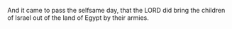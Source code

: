 And it came to pass the selfsame day, that the LORD did bring the children of Israel out of the land of Egypt by their armies.
